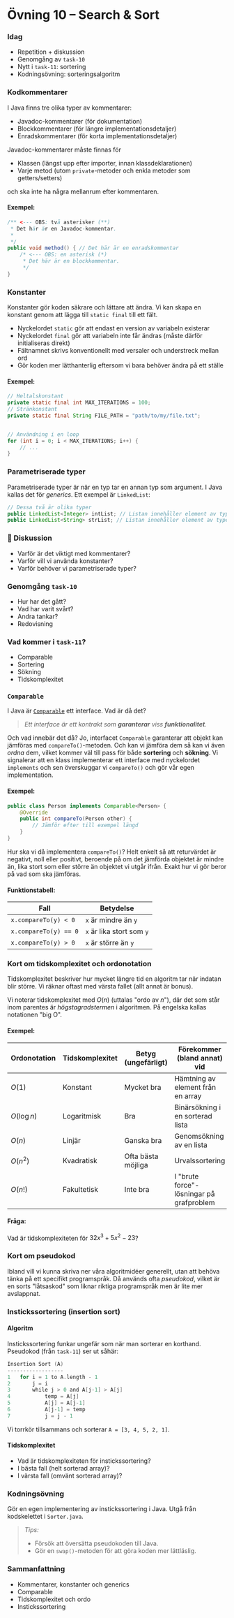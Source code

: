 # **Övning 10 – Search & Sort**

### **Idag**
* Repetition + diskussion
* Genomgång av `task-10`
* Nytt i `task-11`: sortering
* Kodningsövning: sorteringsalgoritm

### **Kodkommentarer**
I Java finns tre olika typer av kommentarer:
- Javadoc-kommentarer (för dokumentation)
- Blockkommentarer (för längre implementationsdetaljer)
- Enradskommentarer (för korta implementationsdetaljer)

Javadoc-kommentarer måste finnas för

- Klassen (längst upp efter importer, innan klassdeklarationen)
- Varje metod (utom `private`-metoder och enkla metoder som getters/setters)

och ska inte ha några mellanrum efter kommentaren.

#### **Exempel:**
```java
/** <--- OBS: två asterisker (**)
 * Det här är en Javadoc-kommentar.
 * 
 */
public void method() { // Det här är en enradskommentar
    /* <--- OBS: en asterisk (*)
     * Det här är en blockkommentar.
     */
}
```

### **Konstanter**
Konstanter gör koden säkrare och lättare att ändra. Vi kan skapa en konstant genom att lägga till `static final` till ett fält.

* Nyckelordet `static` gör att endast en version av variabeln existerar
* Nyckelordet `final` gör att variabeln inte får ändras (måste därför initialiseras direkt)
* Fältnamnet skrivs konventionellt med versaler och understreck mellan ord
* Gör koden mer lätthanterlig eftersom vi bara behöver ändra på ett ställe

#### **Exempel:**

```java
// Heltalskonstant
private static final int MAX_ITERATIONS = 100;
// Stränkonstant
private static final String FILE_PATH = "path/to/my/file.txt";


// Användning i en loop
for (int i = 0; i < MAX_ITERATIONS; i++) {
    // ...
}
```

### **Parametriserade typer**
Parametriserade typer är när en typ tar en annan typ som argument. I Java kallas det för *generics*. Ett exempel är `LinkedList`:

```java
// Dessa två är olika typer
public LinkedList<Integer> intList; // Listan innehåller element av typen Integer
public LinkedList<String> strList; // Listan innehåller element av typen String
```

### **💬 Diskussion**
- Varför är det viktigt med kommentarer?
- Varför vill vi använda konstanter?
- Varför behöver vi parametriserade typer?


### **Genomgång `task-10`**
* Hur har det gått?
* Vad har varit svårt?
* Andra tankar?
* Redovisning

### **Vad kommer i `task-11`?**
* Comparable
* Sortering
* Sökning
* Tidskomplexitet

### **`Comparable`**
I Java är [`Comparable`](https://docs.oracle.com/javase/8/docs/api/java/lang/Comparable.html) ett interface. Vad är då det?

> *Ett interface är ett kontrakt som **garanterar** viss **funktionalitet**.*

Och vad innebär det då? Jo, interfacet `Comparable` garanterar att objekt kan jämföras med `compareTo()`-metoden. Och kan vi jämföra dem så kan vi även *ordna* dem, vilket kommer väl till pass för både **sortering** och **sökning**. Vi signalerar att en klass implementerar ett interface med nyckelordet `implements` och sen överskuggar vi `compareTo()` och gör vår egen implementation.

#### **Exempel:**

```java
public class Person implements Comparable<Person> {
    @Override
    public int compareTo(Person other) {
        // Jämför efter till exempel längd
    }
}
```

Hur ska vi då implementera `compareTo()`? Helt enkelt så att returvärdet är negativt, noll eller positivt, beroende på om det jämförda objektet är mindre än, lika stort som eller större än objektet vi utgår ifrån. Exakt hur vi gör beror på vad som ska jämföras.

#### **Funktionstabell:**

| Fall     | Betydelse                                           |
|-----------------|-----------------------------------------------------|
| `x.compareTo(y) < 0`        | `x` är mindre än `y` |
| `x.compareTo(y) == 0`            | `x` är lika stort som `y` |
| `x.compareTo(y) > 0`        | `x` är större än `y` |

### **Kort om tidskomplexitet och ordonotation**
Tidskomplexitet beskriver hur mycket längre tid en algoritm tar när indatan blir större. Vi räknar oftast med värsta fallet (allt annat är bonus).

Vi noterar tidskomplexitet med $O(n)$ (uttalas "ordo av $n$"), där det som står inom parentes är *högstagradstermen* i algoritmen. På engelska kallas notationen "big O".

#### **Exempel:**
| Ordonotation | Tidskomplexitet | Betyg (ungefärligt)          | Förekommer (bland annat) vid                 |
|--------------|-----------------|-----------------|-------------------------|
| $O(1)$      | Konstant        | Mycket bra      | Hämtning av element från en array |
| $O(\log n)$ | Logaritmisk     | Bra             | Binärsökning i en sorterad lista |
| $O(n)$      | Linjär          | Ganska bra      | Genomsökning av en lista |
| $O(n^2)$    | Kvadratisk      | Ofta bästa möjliga | Urvalssortering            |
| $O(n!)$     | Fakultetisk     | Inte bra        | I "brute force"-lösningar på grafproblem |



#### **Fråga:**

Vad är tidskomplexiteten för $32x^3 + 5x^2 - 23$?


### **Kort om pseudokod**
Ibland vill vi kunna skriva ner våra algoritmidéer generellt, utan att behöva tänka på ett specifikt programspråk. Då används ofta *pseudokod*, vilket är en sorts "låtsaskod" som liknar riktiga programspråk men är lite mer avslappnat. 

### **Instickssortering (insertion sort)**

#### **Algoritm**
Instickssortering funkar ungefär som när man sorterar en korthand. Pseudokod (från `task-11`) ser ut såhär:

```go
Insertion Sort (A)
------------------
1   for i = 1 to A.length - 1
2       j = i
3       while j > 0 and A[j-1] > A[j]
4           temp = A[j]
5           A[j] = A[j-1]
6           A[j-1] = temp
7           j = j - 1
```

Vi torrkör tillsammans och sorterar `A = [3, 4, 5, 2, 1]`.

#### **Tidskomplexitet**
* Vad är tidskomplexiteten för instickssortering?
* I bästa fall (helt sorterad array)?
* I värsta fall (omvänt sorterad array)?

### **Kodningsövning**
Gör en egen implementering av instickssortering i Java. Utgå från kodskelettet i `Sorter.java`.

> *Tips:*
> * Försök att översätta pseudokoden till Java.
> * Gör en `swap()`-metoden för att göra koden mer lättläslig.

### **Sammanfattning**
* Kommentarer, konstanter och generics
* Comparable
* Tidskomplexitet och ordo
* Instickssortering
